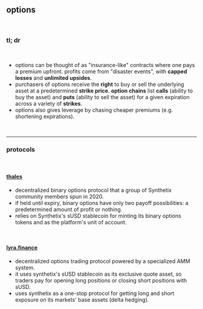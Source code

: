 ## options

<br>

### tl; dr

<br>

* options can be thought of as "insurance-like" contracts where one pays a premium upfront. profits come from "disaster events", with **capped losses** and **unlimited upsides**.
* purchasers of options receive the **right** to buy or sell the underlying asset at a predetermined **strike price**. **option chains** list **calls** (ability to buy the asset) and **puts** (ability to sell the asset) for a given expiration across a variety of **strikes**.
* options also gives leverage by chasing cheaper premiums (e.g. shortening expirations).

<br>

---

### protocols

<br>

#### [thales](https://thalesmarket.io/)



* decentralized binary options protocol that a group of Synthetix community members spun in 2020.
* if held until expiry, binary options have only two payoff possibilities: a predetermined amount of profit or nothing.
* relies on Synthetix's sUSD stablecoin for minting its binary options tokens and as the platform's unit of account.

<br>



#### [lyra.finance](https://www.lyra.finance/)

* decentralized options trading protocol powered by a specialized AMM system.
* it uses synthetix's sUSD stablecoin as its exclusive quote asset, so traders pay for opening long positions or closing short positions with sUSD.
* uses synthetix as a one-stop protocol for getting long and short exposure on its markets' base assets (delta hedging).

<br>


